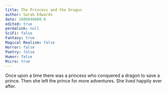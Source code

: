 ```yaml
---
title: The Princess and the Dragon
author: Sarah Edwards
date: 1608940800.0
edited: true
permalink: null
SciFi: false
Fantasy: true
Magical Realism: false
Horror: false
Poetry: false
Humor: false
Micro: true
---
```

Once upon a time there was a princess who conquered a dragon to save a prince. Then she left the prince for more adventures. She lived happily ever after.

